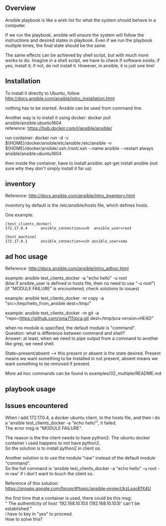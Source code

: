Overview
----------------------

Ansible playbook is like a wish list for what the system should behave in a computer.

If we run the playbook, ansible will ensure the system will follow the instructions and desired states in playbook.
Even if we run the playbook multiple times, the final state should be the same.

The same effects can be achieved by shell script, but with much more works to do.
Imagine in a shell script, we have to check if software exists; if yes, install it; if not, do not install it.
However, in ansible, it is just one line!


Installation
-----------------------

To install it directly to Ubuntu, follow http://docs.ansible.com/ansible/intro_installation.html

nothing has to be started.
Ansible can be used from command line.

Another way is to install it using docker: docker pull ansible/ansible:ubuntu1604  
reference: https://hub.docker.com/r/ansible/ansible/

run container: docker run -d -v ${HOME}/docker/ansible/etc/ansible:/etc/ansible -v ${HOME}/docker/ansible/.ssh:/root/.ssh --name ansible --restart always ansible/ansible:ubuntu1604  

then inside the container, have to install ansible: apt-get install ansible 
(not sure why they don't simply install it for us)


inventory
----------------------------

Reference: http://docs.ansible.com/ansible/intro_inventory.html  

inventory by default is the /etc/ansible/hosts file, which defines hosts.

One example:  
```
[test_clients_docker]
172.17.0.4      ansible_connection=ssh  ansible_user=root

[host_machine]
172.17.0.1      ansible_connection=ssh ansible_user=xma

```

ad hoc usage
----------------------

Reference: http://docs.ansible.com/ansible/intro_adhoc.html  

example: ansible test_clients_docker -a "echo hello" -u root  
(btw if ansible_user is defined in hosts file, then no need to use "-u root")  
(if "MODULE FAILURE" is encountered, check solutions to issues)

example: ansible test_clients_docker -m copy -a "src=/tmp/hello_from_ansible dest=/tmp/"

example: ansible test_clients_docker -m git -a "repo=https://github.com/xma711/pca.git dest=/tmp/pca version=HEAD"

when no module is specified, the default module is "command".  
Question: what is difference between command and shell?  
Answer: at least, when we need to pipe output from a command to another like grep, we need shell.

State=present/absent --> this present or absent is the state desired. 
Present means we want something to be installed in not present, absent means we want something to be removed if present.

More ad hoc commands can be found in examples/02_multiple/README.md

playbook usage
----------------------


Issues encountered
--------------------------

When i add 172.17.0.4, a docker ubuntu client, to the hosts file, 
and then i do a 'ansible test_clients_docker -a "echo hello"',
it failed.  
The error msg is "MODULE FAILURE".  

The reason is the the client needs to have python2. 
The ubuntu docker container i used happens to not have python2.  
So the solution is to install python2 in client os.

Another solution is to use the module "raw" instead of the default module "command".  
So the full command is 'ansible test_clients_docker -a "echo hello" -u root -m raw' if i don't want to touch the client os.    

Reference of this solution: https://groups.google.com/forum/#!topic/ansible-project/kzLsqoEfX4U


the first time that a container is used, there could be this msg:  
" The authenticity of host '192.168.10.103 (192.168.10.103)' can't be established "  
i have to key in "yes" to proceed.  
How to solve this?
